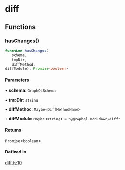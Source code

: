 # diff

## Functions

### hasChanges()

```ts
function hasChanges(
   schema, 
   tmpDir, 
   diffMethod, 
diffModule): Promise<boolean>
```

#### Parameters

• **schema**: `GraphQLSchema`

• **tmpDir**: `string`

• **diffMethod**: `Maybe`\<`DiffMethodName`\>

• **diffModule**: `Maybe`\<`string`\> = `"@graphql-markdown/diff"`

#### Returns

`Promise`\<`boolean`\>

#### Defined in

[diff.ts:10](https://github.com/graphql-markdown/graphql-markdown/blob/main/packages/core/src/diff.ts#L10)

